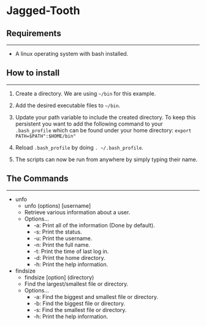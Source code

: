 # Jagged-Tooth

## Requirements
----
* A linux operating system with bash installed.

## How to install
----
1. Create a directory. We are using `~/bin` for this example.

1. Add the desired executable files to `~/bin`.

1. Update your path variable to include the created directory. To keep this persistent you want to add the following command to your `.bash_profile` which can be found under your home directory:
`export PATH=$PATH":$HOME/bin"`

1. Reload `.bash_profile` by doing `. ~/.bash_profile`.

1. The scripts can now be run from anywhere by simply typing their name.

## The Commands
----
* unfo
  * unfo (options) [username]
  * Retrieve various information about a user.
  * Options...
    * -a: Print all of the information (Done by default).
    * -s: Print the status.
    * -u: Print the username.
    * -n: Print the full name.
    * -t: Print the time of last log in.
    * -d: Print the home directory.
    * -h: Print the help information.
* findsize
  * findsize [option] \(directory)
  * Find the largest/smallest file or directory.
  * Options...
    * -a: Find the biggest and smallest file or directory.
    * -b: Find the biggest file or directory.
    * -s: Find the smallest file or directory.
    * -h: Print the help information.
